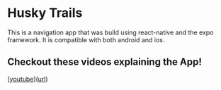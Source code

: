 # Husky Trails

This is a navigation app that was build using react-native and the expo framework.
It is compatible with both android and ios.

## Checkout these videos explaining the App!
[[youtube](https://img.shields.io/badge/YouTube-red?style=for-the-badge&logo=youtube&logoColor=white)]([url](https://youtu.be/if67bR9YJI8))

